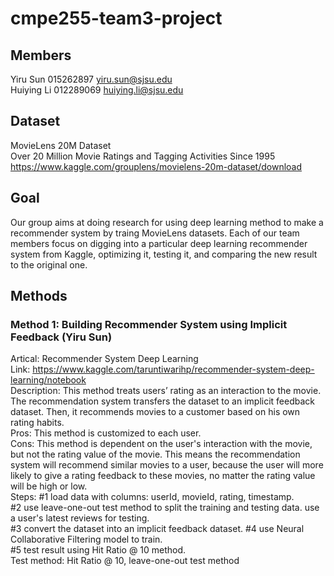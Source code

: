 # cmpe255-team3-project

## Members
Yiru Sun 015262897 yiru.sun@sjsu.edu<br/>
Huiying Li 012289069 huiying.li@sjsu.edu

## Dataset
MovieLens 20M Dataset<br/>
Over 20 Million Movie Ratings and Tagging Activities Since 1995<br/>
https://www.kaggle.com/grouplens/movielens-20m-dataset/download

## Goal
Our group aims at doing research for using deep learning method to make a recommender system by traing MovieLens datasets. Each of our team members focus on digging into a particular deep learning recommender system from Kaggle, optimizing it, testing it, and comparing the new result to the original one.

## Methods
### Method 1: Building Recommender System using Implicit Feedback (Yiru Sun)
Artical: Recommender System Deep Learning<br/>
Link: https://www.kaggle.com/taruntiwarihp/recommender-system-deep-learning/notebook<br/>
Description: This method treats users’ rating as an interaction to the movie. The recommendation system transfers the dataset to an implicit feedback dataset. Then, it recommends movies to a customer based on his own rating habits.<br/>
Pros: This method is customized to each user.<br/>
Cons: This method is dependent on the user's interaction with the movie, but not the rating value of the movie. This means the recommendation system will recommend similar movies to a user, because the user will more likely to give a rating feedback to these movies, no matter the rating value will be high or low.<br/>
Steps: #1 load data with columns: userId, movieId, rating, timestamp.<br/>
       #2 use leave-one-out test method to split the training and testing data. use a user's latest reviews for testing.<br/>
       #3 convert the dataset into an implicit feedback dataset.
       #4 use Neural Collaborative Filtering model to train.<br/>
       #5 test result using Hit Ratio @ 10 method.<br/>
Test method: Hit Ratio @ 10, leave-one-out test method<br/>

